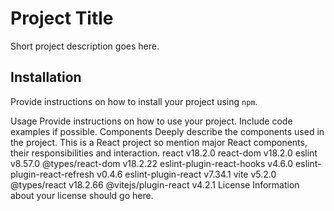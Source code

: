 # Project Title

Short project description goes here.

## Installation

Provide instructions on how to install your project using `npm`.

Usage
Provide instructions on how to use your project. Include code examples if possible.
Components
Deeply describe the components used in the project. This is a React project so mention major React components, their responsibilities and interaction.
react v18.2.0
react-dom v18.2.0
eslint v8.57.0
@types/react-dom v18.2.22
eslint-plugin-react-hooks v4.6.0
eslint-plugin-react-refresh v0.4.6
eslint-plugin-react v7.34.1
vite v5.2.0
@types/react v18.2.66
@vitejs/plugin-react v4.2.1
License
Information about your license should go here.

